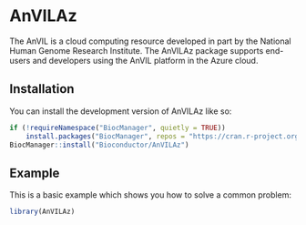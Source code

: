 
# AnVILAz

<!-- badges: start -->
<!-- badges: end -->

The AnVIL is a cloud computing resource developed in part
    by the National Human Genome Research Institute. The AnVILAz
    package supports end-users and developers using the AnVIL platform
    in the Azure cloud.

## Installation

You can install the development version of AnVILAz like so:

``` r
if (!requireNamespace("BiocManager", quietly = TRUE))
    install.packages("BiocManager", repos = "https://cran.r-project.org")
BiocManager::install("Bioconductor/AnVILAz")
```

## Example

This is a basic example which shows you how to solve a common problem:

``` r
library(AnVILAz)
```

